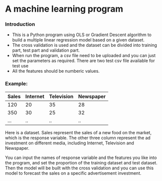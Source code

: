# A machine learning program 

### Introduction

* This is a Python program using OLS or Gradient Descent algorithm to build a multiple linear regression model based on a given dataset.
* The cross validation is used and the dataset can be divided into training part, test part and validation part.
* When run the program, a csv file need to be uploaded and you can just set the parameters as required. There are two test csv file available for test use
* All the features should be numberic values.

### Example:

Sales | Internet | Television | Newspaper
------|----------|------------|---------
120   |  20      |  35        |   28  
350   |  30      |  25        |   32
...   |  ..      |  ..        |   ..


Here is a dataset. Sales represent the sales of a new food on the market, which is the response variable. The other three column represent
the ad investment on different media, including Internet, Television and Newspaper.

You can input the names of response variable and the features you like into the program, and set the proportion of the training dataset
and test dataset. Then the model will be built with the cross validation and you can use this model to forecast the sales on a specific
advertisement investment.
